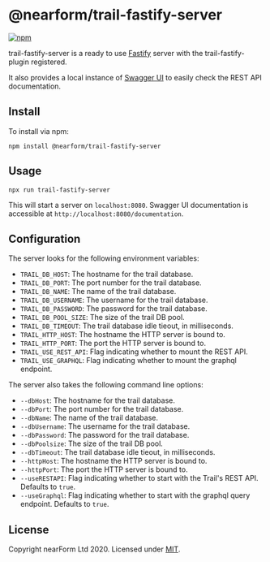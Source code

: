 # @nearform/trail-fastify-server

[![npm][npm-badge]][npm-url]

trail-fastify-server is a ready to use [Fastify][fastify] server with the trail-fastify-plugin registered.

It also provides a local instance of [Swagger UI][swagger-ui] to easily check the REST API documentation.

## Install

To install via npm:

```
npm install @nearform/trail-fastify-server
```

## Usage

```
npx run trail-fastify-server
```

This will start a server on `localhost:8080`. Swagger UI documentation is accessible at `http://localhost:8080/documentation`.

## Configuration

The server looks for the following environment variables:

* `TRAIL_DB_HOST`: The hostname for the trail database.
* `TRAIL_DB_PORT`: The port number for the trail database.
* `TRAIL_DB_NAME`: The name of the trail database.
* `TRAIL_DB_USERNAME`: The username for the trail database.
* `TRAIL_DB_PASSWORD`: The password for the trail database.
* `TRAIL_DB_POOL_SIZE`: The size of the trail DB pool.
* `TRAIL_DB_TIMEOUT`: The trail database idle tieout, in milliseconds.
* `TRAIL_HTTP_HOST`: The hostname the HTTP server is bound to.
* `TRAIL_HTTP_PORT`: The port the HTTP server is bound to.
* `TRAIL_USE_REST_API`: Flag indicating whether to mount the REST API.
* `TRAIL_USE_GRAPHQL`: Flag indicating whether to mount the graphql endpoint.

The server also takes the following command line options:

* `--dbHost`: The hostname for the trail database.
* `--dbPort`: The port number for the trail database.
* `--dbName`: The name of the trail database.
* `--dbUsername`: The username for the trail database.
* `--dbPassword`: The password for the trail database.
* `--dbPoolsize`: The size of the trail DB pool.
* `--dbTimeout`: The trail database idle tieout, in milliseconds.
* `--httpHost`: The hostname the HTTP server is bound to.
* `--httpPort`: The port the HTTP server is bound to.
* `--useRESTAPI`: Flag indicating whether to start with the Trail's REST API. Defaults to `true`.
* `--useGraphql`: Flag indicating whether to start with the graphql query endpoint. Defaults to `true`.

## License

Copyright nearForm Ltd 2020. Licensed under [MIT][license].

[npm-url]: https://npmjs.org/package/@nearform/trail-fastify-server
[npm-badge]: https://img.shields.io/npm/v/@nearform/trail-fastify-server.svg
[fastify]: https://www.fastify.io/
[swagger-ui]: https://swagger.io/swagger-ui/
[license]: ./LICENSE.md
